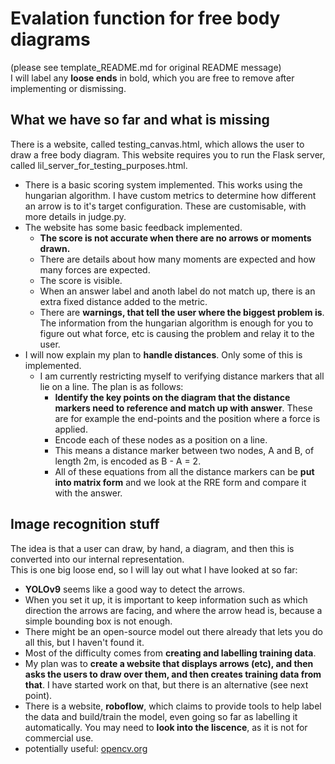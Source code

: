 # Evalation function for free body diagrams
(please see template_README.md for original README message) \
I will label any **loose ends** in bold, which you are free to remove after implementing or dismissing.


## What we have so far and what is missing
There is a website, called testing_canvas.html, which allows the user to draw a free body diagram.
This website requires you to run the Flask server, called lil_server_for_testing_purposes.html.
 - There is a basic scoring system implemented. This works using the hungarian algorithm. I have custom metrics to determine how different an arrow is to it's target configuration. These are customisable, with more details in judge.py.
 - The website has some basic feedback implemented.
    - **The score is not accurate when there are no arrows or moments drawn.**
    - There are details about how many moments are expected and how many forces are expected.
    - The score is visible.
    - When an answer label and anoth label do not match up, there is an extra fixed distance added to the metric.
    - There are **warnings, that tell the user where the biggest problem is**. The information from the hungarian algorithm is enough for you to figure out what force, etc is causing the problem and relay it to the user.
 - I will now explain my plan to **handle distances**. Only some of this is implemented.
    - I am currently restricting myself to verifying distance markers that all lie on a line. The plan is as follows:
        - **Identify the key points on the diagram that the distance markers need to reference and match up with answer**. These are for example the end-points and the position where a force is applied.
        - Encode each of these nodes as a position on a line.
        - This means a distance marker between two nodes, A and B, of length 2m, is encoded as B - A = 2.
        - All of these equations from all the distance markers can be **put into matrix form** and we look at the RRE form and compare it with the answer.

## Image recognition stuff
The idea is that a user can draw, by hand, a diagram, and then this is converted into our internal representation. \
This is one big loose end, so I will lay out what I have looked at so far:
 - **YOLOv9** seems like a good way to detect the arrows.
 - When you set it up, it is important to keep information such as which direction the arrows are facing, and where the arrow head is, because a simple bounding box is not enough.
 - There might be an open-source model out there already that lets you do all this, but I haven't found it.
 - Most of the difficulty comes from **creating and labelling training data**.
 - My plan was to **create a website that displays arrows (etc), and then asks the users to draw over them, and then creates training data from that**. I have started work on that, but there is an alternative (see next point).
 - There is a website, **roboflow**, which claims to provide tools to help label the data and build/train the model, even going so far as labelling it automatically. You may need to **look into the liscence**, as it is not for commercial use.
 - potentially useful: [opencv.org](https://opencv.org/)